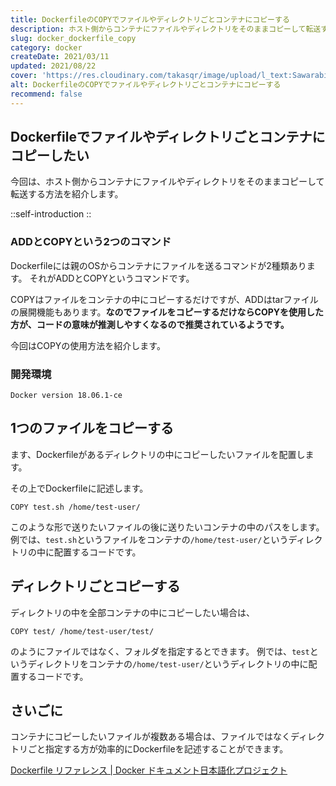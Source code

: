 ```yaml
---
title: DockerfileのCOPYでファイルやディレクトリごとコンテナにコピーする
description: ホスト側からコンテナにファイルやディレクトリをそのままコピーして転送する方法を紹介します。Dockerfileには親のOSからコンテナにファイルを送るコマンドが2種類あります。それがADDとCOPYというコマンドです。
slug: docker_dockerfile_copy
category: docker
createDate: 2021/03/11
updated: 2021/08/22
cover: 'https://res.cloudinary.com/takasqr/image/upload/l_text:Sawarabi%20Gothic_60_bold:DockerfileのCOPYでファイルやディレクトリごとコンテナにコピーする,co_rgb:fff,w_620,c_fit/v1712091289/ogp_image_zorhlz.png'
alt: DockerfileのCOPYでファイルやディレクトリごとコンテナにコピーする
recommend: false
---
```


## Dockerfileでファイルやディレクトリごとコンテナにコピーしたい



今回は、ホスト側からコンテナにファイルやディレクトリをそのままコピーして転送する方法を紹介します。

::self-introduction
::

### ADDとCOPYという2つのコマンド
Dockerfileには親のOSからコンテナにファイルを送るコマンドが2種類あります。
それがADDとCOPYというコマンドです。

COPYはファイルをコンテナの中にコピーするだけですが、ADDはtarファイルの展開機能もあります。__なのでファイルをコピーするだけならCOPYを使用した方が、コードの意味が推測しやすくなるので推奨されているようです。__

今回はCOPYの使用方法を紹介します。

### 開発環境
```
Docker version 18.06.1-ce
```



## 1つのファイルをコピーする
ます、Dockerfileがあるディレクトリの中にコピーしたいファイルを配置します。

その上でDockerfileに記述します。

```
COPY test.sh /home/test-user/
```

このような形で送りたいファイルの後に送りたいコンテナの中のパスをします。
例では、`test.sh`というファイルをコンテナの`/home/test-user/`というディレクトリの中に配置するコードです。


## ディレクトリごとコピーする
ディレクトリの中を全部コンテナの中にコピーしたい場合は、

```
COPY test/ /home/test-user/test/
```

のようにファイルではなく、フォルダを指定するとできます。
例では、`test`というディレクトリをコンテナの`/home/test-user/`というディレクトリの中に配置するコードです。

## さいごに
コンテナにコピーしたいファイルが複数ある場合は、ファイルではなくディレクトリごと指定する方が効率的にDockerfileを記述することができます。

[Dockerfile リファレンス | Docker ドキュメント日本語化プロジェクト](http://docs.docker.jp/engine/reference/builder.html)
